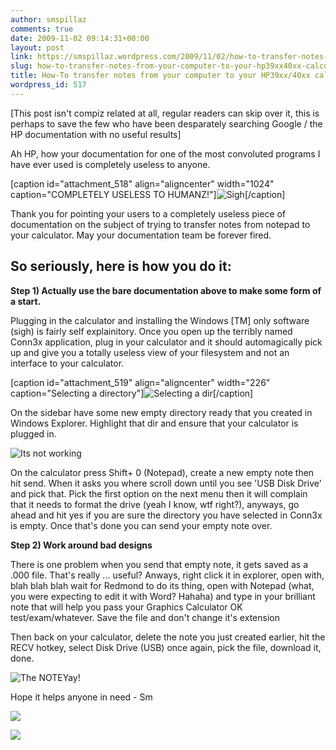 ```yaml
---
author: smspillaz
comments: true
date: 2009-11-02 09:14:31+00:00
layout: post
link: https://smspillaz.wordpress.com/2009/11/02/how-to-transfer-notes-from-your-computer-to-your-hp39xx40xx-calculator/
slug: how-to-transfer-notes-from-your-computer-to-your-hp39xx40xx-calculator
title: How-To transfer notes from your computer to your HP39xx/40xx calculator
wordpress_id: 517
---
```


[This post isn't compiz related at all, regular readers can skip over it, this is perhaps to save the few who have been desparately searching Google / the HP documentation with no useful results]

Ah HP, how your documentation for one of the most convoluted programs I have ever used is completely useless to anyone.

[caption id="attachment_518" align="aligncenter" width="1024" caption="COMPLETELY USELESS TO HUMANZ!"]![Sigh](http://smspillaz.files.wordpress.com/2009/11/completly-useless-documentation.png?w=1024)[/caption]

Thank you for pointing your users to a completely useless piece of documentation on the subject of trying to transfer notes from notepad to your calculator. May your documentation team be forever fired.


## So seriously, here is how you do it:


**Step 1) Actually use the bare documentation above to make some form of a start.**

Plugging in the calculator and installing the Windows [TM] only software (sigh) is fairly self explainitory. Once you open up the terribly named Conn3x application, plug in your calculator and it should automagically pick up and give you a totally useless view of your filesystem and not an interface to your calculator.

[caption id="attachment_519" align="aligncenter" width="226" caption="Selecting a directory"]![Selecting a dir](http://smspillaz.files.wordpress.com/2009/11/selecting-a-dir.png)[/caption]

On the sidebar have some new empty directory ready that you created in Windows Explorer. Highlight that dir and ensure that your calculator is plugged in.

![Its not working](http://smspillaz.files.wordpress.com/2009/11/its-not-working.png)

On the calculator press Shift+ 0 (Notepad), create a new empty note then hit send. When it asks you where scroll down until you see 'USB Disk Drive' and pick that. Pick the first option on the next menu then it will complain that it needs to format the drive (yeah I know, wtf right?), anyways, go ahead and hit yes if you are sure the directory you have selected in Conn3x is empty. Once that's done you can send your empty note over.

**Step 2) Work around bad designs**

There is one problem when you send that empty note, it gets saved as a .000 file. That's really ... useful? Anways, right click it in explorer, open with, blah blah blah wait for Redmond to do its thing, open with Notepad (what, you were expecting to edit it with Word? Hahaha) and type in your brilliant note that will help you pass your Graphics Calculator OK test/exam/whatever. Save the file and don't change it's extension

Then back on your calculator, delete the note you just created earlier, hit the RECV hotkey, select Disk Drive (USB) once again, pick the file, download it, done.

![The NOTE](http://smspillaz.files.wordpress.com/2009/11/the-note.png)Yay!

Hope it helps anyone in need - Sm

![](/DOCUME%7E1/MARCEY%7E1/LOCALS%7E1/Temp/moz-screenshot.png)

![](/DOCUME%7E1/MARCEY%7E1/LOCALS%7E1/Temp/moz-screenshot-1.png)
